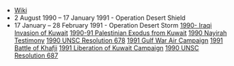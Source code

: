 - [Wiki](https://en.wikipedia.org/wiki/Gulf_War)
- 2 August 1990 – 17 January 1991 - Operation Desert Shield
- 17 January – 28 February 1991 - Operation Desert Storm
[1990- Iraqi Invasion of Kuwait](../../Israel-Palestine/1948-%20Israeli-Palestinian%20Period/1990-%20Iraqi%20Invasion%20of%20Kuwait)
[1990-91 Palestinian Exodus from Kuwait](../../Israel-Palestine/1948-%20Israeli-Palestinian%20Period/1990-91%20Palestinian%20Exodus%20from%20Kuwait)
[1990 Nayirah Testimony](../../Israel-Palestine/1948-%20Israeli-Palestinian%20Period/1990%20Nayirah%20Testimony)
[1990 UNSC Resolution 678](../../Israel-Palestine/1948-%20Israeli-Palestinian%20Period/1990%20UNSC%20Resolution%20678)
[1991 Gulf War Air Campaign](../../Israel-Palestine/1948-%20Israeli-Palestinian%20Period/1991%20Gulf%20War%20Air%20Campaign)
[1991 Battle of Khafji](../../Israel-Palestine/1948-%20Israeli-Palestinian%20Period/1991%20Battle%20of%20Khafji)
[1991 Liberation of Kuwait Campaign](../../Israel-Palestine/1948-%20Israeli-Palestinian%20Period/1991%20Liberation%20of%20Kuwait%20Campaign)
[1990 UNSC Resolution 687](../../Israel-Palestine/1948-%20Israeli-Palestinian%20Period/1990%20UNSC%20Resolution%20687)